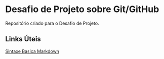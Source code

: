 #  Desafio de Projeto sobre Git/GitHub
Repositório criado para o Desafio de Projeto.

## Links Úteis
[Sintaxe Basica Markdown](https://www.markdownguide.org/basic-syntax)
